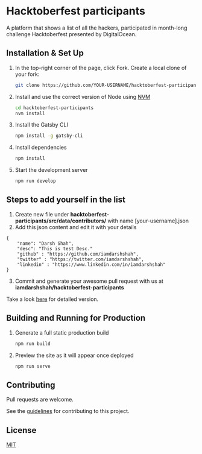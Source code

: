 # Hacktoberfest participants

A platform that shows a list of all the hackers, participated in month-long challenge Hacktoberfest presented by DigitalOcean.

## Installation & Set Up

1. In the top-right corner of the page, click Fork. Create a local clone of your fork:

   ```sh
   git clone https://github.com/YOUR-USERNAME/hacktoberfest-participants
   ```

2. Install and use the correct version of Node using [NVM](https://github.com/nvm-sh/nvm)

   ```sh
   cd hacktoberfest-participants
   nvm install
   ```

3. Install the Gatsby CLI

   ```sh
   npm install -g gatsby-cli
   ```

4. Install dependencies

   ```sh
   npm install
   ```

5. Start the development server

   ```sh
   npm run develop
   ```

## Steps to add yourself in the list

1. Create new file under **hacktoberfest-participants/src/data/contributors/** with name [your-username].json
2. Add this json content and edit it with your details

```
{
    "name": "Darsh Shah",
    "desc": "This is test Desc."
    "github" : "https://github.com/iamdarshshah",
    "twitter" : "https://twitter.com/iamdarshshah",
    "linkedin" : "https://www.linkedin.com/in/iamdarshshah"
}
```

3. Commit and generate your awesome pull request with us at **iamdarshshah/hacktoberfest-participants**

Take a look [here](./example-showcase/add_me.md) for detailed version.

## Building and Running for Production

1. Generate a full static production build

   ```sh
   npm run build
   ```

1. Preview the site as it will appear once deployed

   ```sh
   npm run serve
   ```

## Contributing

Pull requests are welcome.

See the [guidelines](contributing.md) for contributing to this project.

## License

[MIT](https://choosealicense.com/licenses/mit/)
